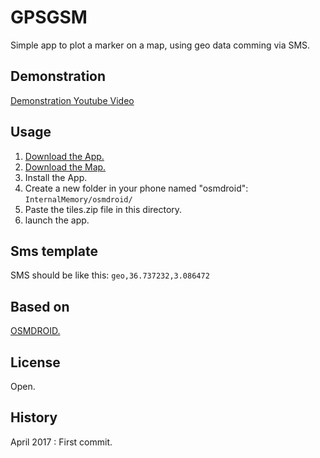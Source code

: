 
# GPSGSM
Simple app to plot a marker on a map, using geo data comming via SMS.
## Demonstration
[Demonstration Youtube Video ](https://youtu.be/pTkKYSpxDxU)
## Usage
1. [Download the App.](https://github.com/Kheirouben/GPSGSM/blob/master/GPSGSM.apk) 
2. [Download the Map.](https://drive.google.com/drive/folders/0ByH10jZPPtLLQUl4OHJxMUFCUG8)
3. Install the App.
4. Create a new folder in your phone named "osmdroid": `InternalMemory/osmdroid/`
5. Paste the tiles.zip file in this directory.
6. launch the app.
## Sms template
SMS should be like this: `geo,36.737232,3.086472`
## Based on
[OSMDROID.](https://github.com/osmdroid/osmdroid)
## License
Open.
## History
April 2017 : First commit.
